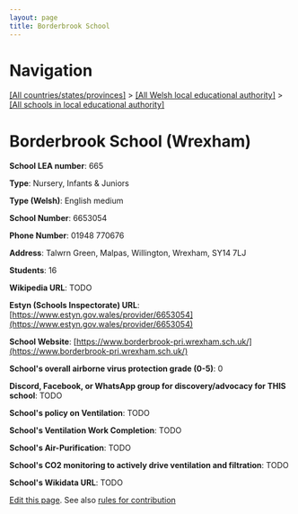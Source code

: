 ```yaml
---
layout: page
title: Borderbrook School
---
```

# Navigation

[[All countries/states/provinces]](../../..) > [[All Welsh local educational authority]](../..) > [[All schools in local educational authority]](..)

# Borderbrook School (Wrexham)

**School LEA number**: 665

**Type**: Nursery, Infants & Juniors

**Type (Welsh)**: English medium

**School Number**: 6653054

**Phone Number**: 01948 770676

**Address**: Talwrn Green, Malpas, Willington, Wrexham, SY14 7LJ

**Students**: 16

**Wikipedia URL**: TODO

**Estyn (Schools Inspectorate) URL**: [https://www.estyn.gov.wales/provider/6653054](https://www.estyn.gov.wales/provider/6653054)

**School Website**: [https://www.borderbrook-pri.wrexham.sch.uk/](https://www.borderbrook-pri.wrexham.sch.uk/)

**School's overall airborne virus protection grade (0-5)**: 0

**Discord, Facebook, or WhatsApp group for discovery/advocacy for THIS school**: TODO

**School's policy on Ventilation**: TODO

**School's Ventilation Work Completion**: TODO

**School's Air-Purification**: TODO

**School's CO2 monitoring to actively drive ventilation and filtration**: TODO

**School's Wikidata URL**: TODO




[Edit this page](https://github.com/ventilate-schools/Wales/edit/prif/./Wrexham/Borderbrook_School.md). See also [rules for contribution](../../../contribution-rules/)